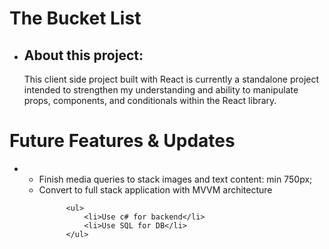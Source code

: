 # The Bucket List
*
    <h2>About this project:</h2>
    <p>
        This client side project built with React is currently a standalone project intended to strengthen my understanding and ability to manipulate props, components, and conditionals within the React library. 
    </p>
    <p>
    
    </p>

# Future Features & Updates
*
    <ul>
       <li> Finish media queries to stack images and text content: min 750px;</li>
       <li> Convert to full stack application with MVVM architecture</li>
       
            <ul>
                <li>Use c# for backend</li>
                <li>Use SQL for DB</li>
            </ul>
    </ul>
